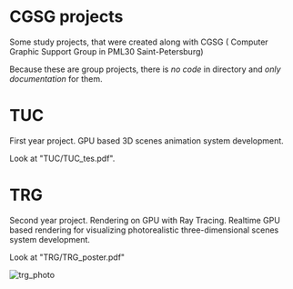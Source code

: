 # CGSG projects
Some study projects, that were created along with CGSG ( Computer Graphic Support Group in PML30 Saint-Petersburg)

Because these are group projects, there is *no code* in directory and *only documentation* for them.

# TUC
First year project. GPU based 3D scenes animation system development.

Look at "TUC/TUC_tes.pdf".

# TRG
Second year project. Rendering on GPU with Ray Tracing. Realtime GPU based rendering for visualizing photorealistic three-dimensional scenes system development.

Look at "TRG/TRG_poster.pdf"


![trg_photo](https://user-images.githubusercontent.com/39986899/126084312-f64d4c0a-d431-40a9-801a-fc8daec756aa.jpg)
